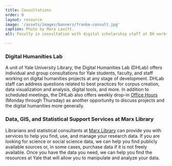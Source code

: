 ```yaml
---
title: Consultations
order: 0
layout: resource
image: '/assets/images/banners/franke-consult.jpg'
caption: Photo by Mara Lavitt.
alt: Faculty in consultation with digital scholarship staff at DH workstation in the Franke Family Digital Humanities Laboartory.

---
```


### Digital Humanities Lab

A unit of Yale University Library, the Digital Humanities Lab (DHLab) offers individual and group consultations for Yale students, faculty, and staff working on digital humanities projects at any stage of development. DHLab staff can address questions related to best practices for corpus creation, data visualization and analysis, digital tools, and more. In addition to scheduled meetings, the DHLab also offers weekly drop-in [Office Hours](http://dhlab.yale.edu/resources/office-hours.html) (Monday through Thursday) as another opportunity to discuss projects and the digital humanities more generally. <br/>

### Data, GIS, and Statistical Support Services at Marx Library

Librarians and statistical consultants at <a href='https://marx.library.yale.edu/data-gis-and-statistical-support-services-marx-library' target='_blank'>Marx Library</a> can provide you with services to help you find, use, and manage your research data. If you are looking for science or social science data, we can help you find publicly available sources or, in some cases, purchase data if it is not freely available. Once you have the data you need, we can help you find the resources at Yale that will allow you to manipulate and analyze your data.
